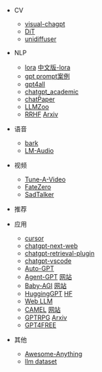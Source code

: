 - CV
  - [visual-chagpt](https://github.com/microsoft/visual-chatgpt)
  - [DiT](https://github.com/facebookresearch/DiT)
  - [unidiffuser](https://github.com/thu-ml/unidiffuser)
  
- NLP
  - [lora](https://github.com/tloen/alpaca-lora) [中文版-lora](https://github.com/QinHsiu/Chinese-alpaca-lora)
  - [gpt prompt案例](https://github.com/QinHsiu/awesome-chatgpt-prompts-zh)
  - [gpt4all](https://github.com/nomic-ai/gpt4all)
  - [chatgpt_academic](https://github.com/binary-husky/chatgpt_academic)
  - [chatPaper](https://github.com/kaixindelele/ChatPaper)
  - [LLMZoo](https://github.com/FreedomIntelligence/LLMZoo)
  - [RRHF](https://github.com/GanjinZero/RRHF) [Arxiv](https://arxiv.org/abs/2304.05302v1)
  
- 语音
  - [bark](https://github.com/suno-ai/bark)
  - [LM-Audio](https://github.com/liusongxiang/Large-Audio-Models)
  
- 视频
  - [Tune-A-Video](https://github.com/showlab/Tune-A-Video)
  - [FateZero](https://github.com/ChenyangQiQi/FateZero)
  - [SadTalker](https://github.com/Winfredy/SadTalker)

- 推荐
  
  
  
- 应用
  - [cursor](https://github.com/getcursor/cursor)
  - [chatgpt-next-web](https://github.com/Yidadaa/ChatGPT-Next-Web)
  - [chatgpt-retrieval-plugin](https://github.com/openai/chatgpt-retrieval-plugin)
  - [chatgpt-vscode](https://github.com/mpociot/chatgpt-vscode)
  - [Auto-GPT](https://github.com/Significant-Gravitas/Auto-GPT)
  - [Agent-GPT](https://github.com/reworkd/AgentGPT) [网站](https://agentgpt.reworkd.ai/)
  - [Baby-AGI](https://github.com/yoheinakajima/babyagi) [网站](http://babyagi.org/)
  - [HuggingGPT](https://github.com/microsoft/JARVIS) [HF](https://huggingface.co/spaces/microsoft/HuggingGPT)
  - [Web LLM](https://github.com/mlc-ai/web-llm)
  - [CAMEL](https://github.com/lightaime/camel) [网站](http://agents.camel-ai.org/)
  - [GPTRPG](https://github.com/dzoba/gptrpg) [Arxiv](https://arxiv.org/abs/2304.03442)
  - [GPT4FREE](https://github.com/xtekky/gpt4free)
  
- 其他
  - [Awesome-Anything](https://github.com/VainF/Awesome-Anything)
  - [llm dataset](https://mp.weixin.qq.com/s/VleZkQT6Vga7vqZP8pvgQQ)
